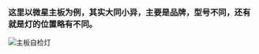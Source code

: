 ### 这里以微星主板为例，其实大同小异，主要是品牌，型号不同，还有就是灯的位置略有不同。

![主板自检灯](https://testingcf.jsdelivr.net/gh/liuxiaolong01/liuxiaolong01.github.io@gh-pages/img/%E4%B8%BB%E6%9D%BF%E8%87%AA%E6%A3%80%E7%81%AF.jpeg?raw=true "主板自检灯")
